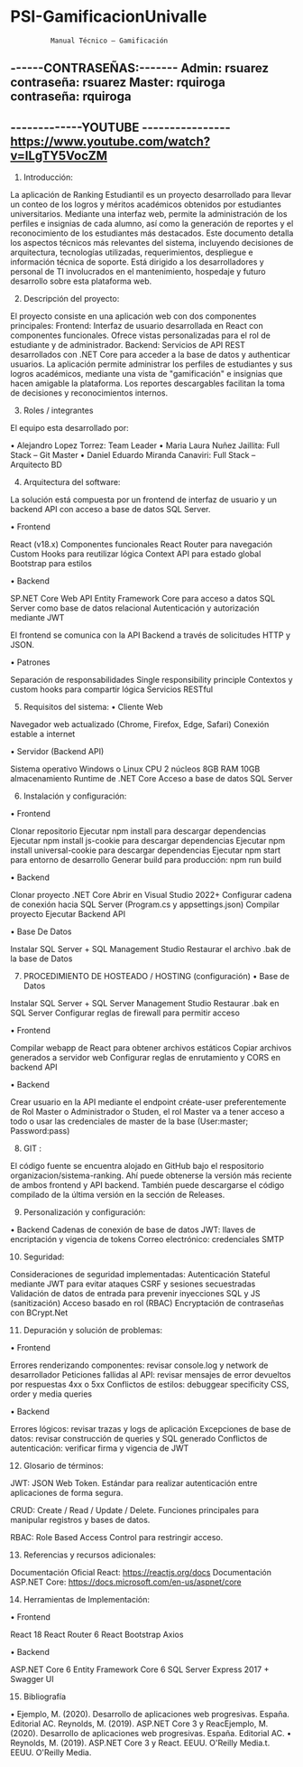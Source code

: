 # PSI-GamificacionUnivalle
              Manual Técnico – Gamificación

------CONTRASEÑAS:-------
Admin: rsuarez contraseña: rsuarez
Master: rquiroga  contraseña: rquiroga
----------------------------------------
-------------YOUTUBE ----------------
https://www.youtube.com/watch?v=ILgTY5VocZM
---------------------------------------
1.	Introducción:

La aplicación de Ranking Estudiantil es un proyecto desarrollado para llevar un conteo de los logros y méritos académicos obtenidos por estudiantes universitarios. Mediante una interfaz web, permite la administración de los perfiles e insignias de cada alumno, así como la generación de reportes y el reconocimiento de los estudiantes más destacados. Este documento detalla los aspectos técnicos más relevantes del sistema, incluyendo decisiones de arquitectura, tecnologías utilizadas, requerimientos, despliegue e información técnica de soporte. Está dirigido a los desarrolladores y personal de TI involucrados en el mantenimiento, hospedaje y futuro desarrollo sobre esta plataforma web.

2.	Descripción del proyecto:

El proyecto consiste en una aplicación web con dos componentes principales: Frontend: Interfaz de usuario desarrollada en React con componentes funcionales. Ofrece vistas personalizadas para el rol de estudiante y de administrador.
Backend: Servicios de API REST desarrollados con .NET Core para acceder a la base de datos y authenticar usuarios. 
La aplicación permite administrar los perfiles de estudiantes y sus logros académicos, mediante una vista de "gamificación" e insignias que hacen amigable la plataforma. Los reportes descargables facilitan la toma de decisiones y reconocimientos internos.

3.	Roles / integrantes

El equipo esta desarrollado por:

•	Alejandro Lopez Torrez: Team Leader
•	Maria Laura Nuñez Jaillita: Full Stack – Git Master
•	Daniel Eduardo Miranda Canaviri: Full Stack – Arquitecto BD

4.	Arquitectura del software: 

La solución está compuesta por un frontend de interfaz de usuario y un backend API con acceso a base de datos SQL Server.

•	Frontend

React (v18.x) 
Componentes funcionales
React Router para navegación 
Custom Hooks para reutilizar lógica
Context API para estado global 
Bootstrap para estilos


•	Backend

SP.NET Core Web API 
Entity Framework Core para acceso a datos 
SQL Server como base de datos relacional 
Autenticación y autorización mediante JWT

El frontend se comunica con la API Backend a través de solicitudes HTTP y JSON.

•	Patrones

Separación de responsabilidades 
Single responsibility principle 
Contextos y custom hooks para compartir lógica 
Servicios RESTful


5.	Requisitos del sistema:
•	Cliente Web

Navegador web actualizado (Chrome, Firefox, Edge, Safari) 
Conexión estable a internet

•	Servidor (Backend API)

Sistema operativo Windows o Linux 
CPU 2 núcleos 
8GB RAM 10GB almacenamiento 
Runtime de .NET Core 
Acceso a base de datos SQL Server


6.	Instalación y configuración: 

•	Frontend

Clonar repositorio 
Ejecutar npm install para descargar dependencias 
Ejecutar npm install js-cookie para descargar dependencias
Ejecutar npm install universal-cookie para descargar dependencias
Ejecutar npm start para entorno de desarrollo 
Generar build para producción: npm run build

•	Backend

Clonar proyecto .NET Core 
Abrir en Visual Studio 2022+ 
Configurar cadena de conexión hacia SQL Server (Program.cs y appsettings.json)
Compilar proyecto Ejecutar Backend API

•	Base De Datos

Instalar SQL Server + SQL Management Studio 
Restaurar el archivo .bak de la base de Datos


7.	PROCEDIMIENTO DE HOSTEADO / HOSTING (configuración)
•	Base de Datos

Instalar SQL Server + SQL Server Management Studio 
Restaurar .bak en SQL Server
Configurar reglas de firewall para permitir acceso

•	Frontend

Compilar webapp de React para obtener archivos estáticos 
Copiar archivos generados a servidor web 
Configurar reglas de enrutamiento y CORS en backend API

•	      Backend

Crear usuario en la API mediante el endpoint créate-user preferentemente de Rol Master o Administrador o Studen, el rol Master va a tener acceso a todo o usar las credenciales de master de la base (User:master; Password:pass)



8.	GIT : 

El código fuente se encuentra alojado en GitHub bajo el respositorio organizacion/sistema-ranking. Ahí puede obtenerse la versión más reciente de ambos frontend y API backend. También puede descargarse el código compilado de la última versión en la sección de Releases.

9.	Personalización y configuración: 

•	Backend
Cadenas de conexión de base de datos 
JWT: llaves de encriptación y vigencia de tokens
Correo electrónico: credenciales SMTP

10.	Seguridad: 

Consideraciones de seguridad implementadas: 
Autenticación Stateful mediante JWT para evitar ataques CSRF y sesiones secuestradas 
Validación de datos de entrada para prevenir inyecciones SQL y JS (sanitización) Acceso basado en rol (RBAC) 
Encryptación de contraseñas con BCrypt.Net

11.	Depuración y solución de problemas: 

•	Frontend

Errores renderizando componentes: revisar console.log y network de desarrollador 
Peticiones fallidas al API: revisar mensajes de error devueltos por respuestas 4xx o 5xx 
Conflictos de estilos: debuggear specificity CSS, order y media queries

•	Backend

Errores lógicos: revisar trazas y logs de aplicación 
Excepciones de base de datos: revisar construcción de queries y SQL generado Conflictos de autenticación: verificar firma y vigencia de JWT

12.	Glosario de términos: 

JWT: JSON Web Token. Estándar para realizar autenticación entre aplicaciones de forma segura. 

CRUD: Create / Read / Update / Delete. Funciones principales para manipular registros y bases de datos. 

RBAC: Role Based Access Control para restringir acceso.

13.	Referencias y recursos adicionales: 

Documentación Oficial React: https://reactjs.org/docs 
Documentación ASP.NET Core: https://docs.microsoft.com/en-us/aspnet/core



14.	Herramientas de Implementación:

•	Frontend

React 18 
React Router 6 
React Bootstrap 
Axios

•	Backend

ASP.NET Core 6 
Entity Framework Core 6 
SQL Server Express 2017 +
Swagger UI

15.	Bibliografía

•	Ejemplo, M. (2020). Desarrollo de aplicaciones web progresivas. España. Editorial AC. Reynolds, M. (2019). ASP.NET Core 3 y ReacEjemplo, M. (2020). Desarrollo de aplicaciones web progresivas. España. Editorial AC. 
•	Reynolds, M. (2019). ASP.NET Core 3 y React. EEUU. O'Reilly Media.t. EEUU. O'Reilly Media.



